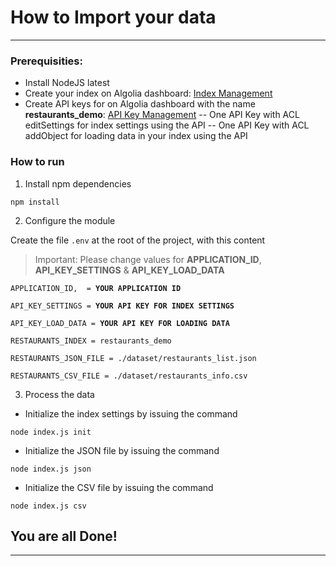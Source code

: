 # How to Import your data
---
### Prerequisities:
- Install NodeJS latest
- Create your index on Algolia dashboard: [Index Management]()
- Create API keys for on Algolia dashboard with the name **restaurants_demo**: [API Key Management](https://dashboard.algolia.com/account/api-keys/restricted)
-- One API Key with ACL editSettings for index settings using the API
-- One API Key with ACL addObject for loading data in your index using the API

### How to run
1. Install npm dependencies
```console
npm install
```
2. Configure the module

Create the file `.env` at the root of the project, with this content
> Important: Please change values for **APPLICATION_ID**, **API_KEY_SETTINGS** & **API_KEY_LOAD_DATA**

`APPLICATION_ID,  = `**`YOUR APPLICATION ID`**

`API_KEY_SETTINGS = `**`YOUR API KEY FOR INDEX SETTINGS`**

`API_KEY_LOAD_DATA = `**`YOUR API KEY FOR LOADING DATA`**

`RESTAURANTS_INDEX = restaurants_demo`

`RESTAURANTS_JSON_FILE = ./dataset/restaurants_list.json`

`RESTAURANTS_CSV_FILE = ./dataset/restaurants_info.csv`

3. Process the data
- Initialize the index settings by issuing the command
```console
node index.js init
```
- Initialize the JSON file by issuing the command
```console
node index.js json
```
- Initialize the CSV file by issuing the command
```console
node index.js csv
```

## You are all Done!
---
